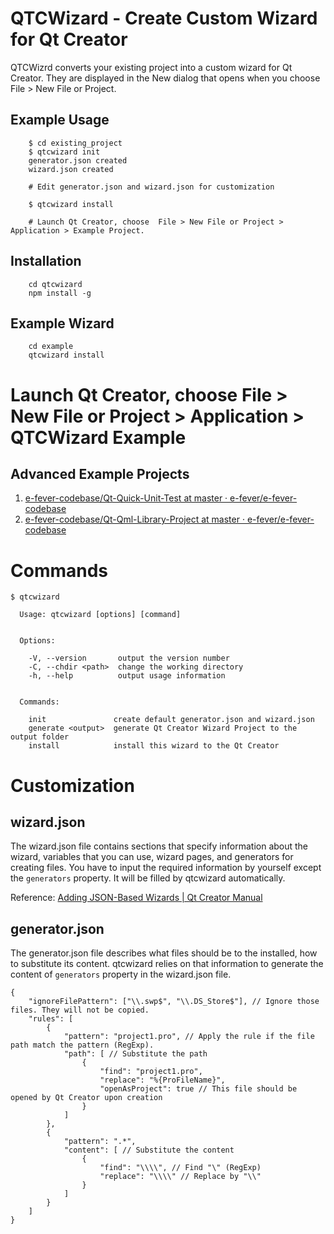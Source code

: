 QTCWizard - Create Custom Wizard for Qt Creator
======================

QTCWizrd converts your existing project into a custom wizard for Qt Creator. They are displayed in the New dialog that opens when you choose File > New File or Project.

Example Usage
------------

```
    $ cd existing_project
    $ qtcwizard init
    generator.json created
    wizard.json created

    # Edit generator.json and wizard.json for customization

    $ qtcwizard install

    # Launch Qt Creator, choose  File > New File or Project > Application > Example Project.

```

Installation
------------

```
    cd qtcwizard
    npm install -g
```

Example Wizard
------

```
    cd example
    qtcwizard install
```

# Launch Qt Creator, choose  File > New File or Project > Application > QTCWizard Example


Advanced Example Projects
-----

 1. [e-fever-codebase/Qt-Quick-Unit-Test at master · e-fever/e-fever-codebase](https://github.com/e-fever/e-fever-codebase/tree/master/Qt-Quick-Unit-Test)
 1. [e-fever-codebase/Qt-Qml-Library-Project at master · e-fever/e-fever-codebase](https://github.com/e-fever/e-fever-codebase/tree/master/Qt-Qml-Library-Project)


Commands
========

```
$ qtcwizard

  Usage: qtcwizard [options] [command]


  Options:

    -V, --version       output the version number
    -C, --chdir <path>  change the working directory
    -h, --help          output usage information


  Commands:

    init               create default generator.json and wizard.json
    generate <output>  generate Qt Creator Wizard Project to the output folder
    install            install this wizard to the Qt Creator
```


Customization
==============

wizard.json
-----------

The wizard.json file contains sections that specify information about the wizard, variables that you can use, wizard pages, and generators for creating files. You have to input the required information by yourself except the `generators` property. It will be filled by qtcwizard automatically.

Reference: [Adding JSON-Based Wizards | Qt Creator Manual](http://doc.qt.io/qtcreator/creator-project-wizards-json.html)


generator.json
--------------

The generator.json file describes what files should be to the installed, how to substitute its content. qtcwizard relies on that information to generate the content of `generators` property in the wizard.json file.

```
{
    "ignoreFilePattern": ["\\.swp$", "\\.DS_Store$"], // Ignore those files. They will not be copied.
    "rules": [
        {
            "pattern": "project1.pro", // Apply the rule if the file path match the pattern (RegExp).
            "path": [ // Substitute the path
                {
                    "find": "project1.pro",
                    "replace": "%{ProFileName}",
                    "openAsProject": true // This file should be opened by Qt Creator upon creation
                }
            ]
        },
        {
            "pattern": ".*",
            "content": [ // Substitute the content
                {
                    "find": "\\\\", // Find "\" (RegExp)
                    "replace": "\\\\" // Replace by "\\"
                }
            ]
        }
    ]
}
````
